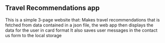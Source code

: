 ## Travel Recommendations app
This is a simple 3-page website that: 
    Makes travel recommendations that is fetched from data contained in a json file, the web app then displays the data for the user in card format
    It also saves user messages in the contact us form to the local storage
